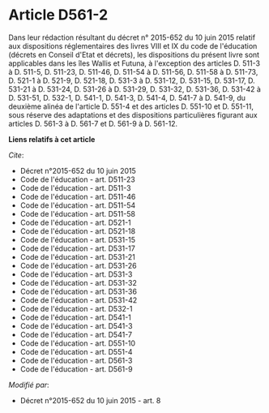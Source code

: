 # Article D561-2

Dans leur rédaction résultant du décret n° 2015-652 du 10 juin 2015 relatif aux dispositions réglementaires des livres VIII
et IX du code de l'éducation (décrets en Conseil d'Etat et décrets), les dispositions du présent livre sont applicables dans
les îles Wallis et Futuna, à l'exception des articles D. 511-3 à D. 511-5, 
D. 511-23, D. 511-46, D. 511-54 à D. 511-56, D. 511-58 à D. 511-73, D. 521-1 à D. 521-9, D. 521-18, D. 531-3 à D. 531-12, D.
531-15, D. 531-17, D. 531-21 à D. 531-24, D. 531-26 à D. 531-29, D. 531-32, D. 531-36, D. 531-42 à D. 531-51, D. 532-1, D.
541-1, D. 541-3, D. 541-4, D. 541-7 à D. 541-9, du deuxième alinéa de l'article D. 551-4 et des articles D. 551-10 et D.
551-11, sous réserve des adaptations et des dispositions particulières figurant aux articles D. 561-3 à D. 561-7 et D. 561-9
à D. 561-12.

**Liens relatifs à cet article**

_Cite_:

  - Décret n°2015-652 du 10 juin 2015
  - Code de l'éducation - art. D511-23
  - Code de l'éducation - art. D511-3
  - Code de l'éducation - art. D511-46
  - Code de l'éducation - art. D511-54
  - Code de l'éducation - art. D511-58
  - Code de l'éducation - art. D521-1
  - Code de l'éducation - art. D521-18
  - Code de l'éducation - art. D531-15
  - Code de l'éducation - art. D531-17
  - Code de l'éducation - art. D531-21
  - Code de l'éducation - art. D531-26
  - Code de l'éducation - art. D531-3
  - Code de l'éducation - art. D531-32
  - Code de l'éducation - art. D531-36
  - Code de l'éducation - art. D531-42
  - Code de l'éducation - art. D532-1
  - Code de l'éducation - art. D541-1
  - Code de l'éducation - art. D541-3
  - Code de l'éducation - art. D541-7
  - Code de l'éducation - art. D551-10
  - Code de l'éducation - art. D551-4
  - Code de l'éducation - art. D561-3
  - Code de l'éducation - art. D561-9

_Modifié par_:

  - Décret n°2015-652 du 10 juin 2015 - art. 8
